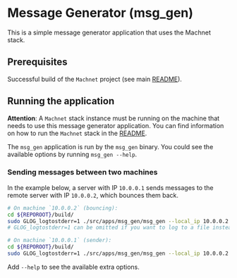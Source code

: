 # Message Generator (msg_gen)

This is a simple message generator application that uses the Machnet stack.

## Prerequisites

Successful build of the `Machnet` project (see main [README](../../../README.md)).


## Running the application

**Attention**: A `Machnet` stack instance must be running on the machine that needs to use this
message generator application. You can find information on how to run the
`Machnet` stack in the [README](../machnet/README.md).


The `msg_gen` application is run by the `msg_gen` binary. You could see the available options by running `msg_gen --help`.

### Sending messages between two machines

In the example below, a server with IP `10.0.0.1` sends messages to the remote
server with IP `10.0.0.2`, which bounces them back.

```bash
# On machine `10.0.0.2` (bouncing):
cd ${REPOROOT}/build/
sudo GLOG_logtostderr=1 ./src/apps/msg_gen/msg_gen --local_ip 10.0.0.2
# GLOG_logtostderr=1 can be omitted if you want to log to a file instead of stderr.

# On machine `10.0.0.1` (sender):
cd ${REPOROOT}/build/
sudo GLOG_logtostderr=1 ./src/apps/msg_gen/msg_gen --local_ip 10.0.0.2 --remote_ip 10.0.0.1

```

Add `--help` to see the available extra options.

